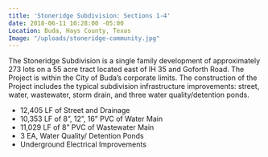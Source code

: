 ```yaml
---
title: 'Stoneridge Subdivision: Sections 1-4'
date: 2018-06-11 10:28:00 -05:00
Location: Buda, Hays County, Texas
Image: "/uploads/stoneridge-community.jpg"
---
```


The Stoneridge Subdivision is a single family development of approximately 273 lots on a 55 acre tract located east of IH 35 and Goforth Road.  The Project is within the City of Buda’s corporate limits.  The construction of the Project includes the typical subdivision infrastructure improvements: street, water, wastewater, storm drain, and three water quality/detention ponds.

* 12,405 LF of Street and Drainage
* 10,353 LF of 8”, 12”, 16” PVC of Water Main
* 11,029 LF of 8” PVC of Wastewater Main
* 3 EA, Water Quality/ Detention Ponds
* Underground Electrical Improvements